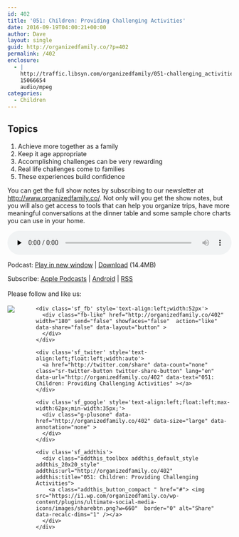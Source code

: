 ```yaml
---
id: 402
title: '051: Children: Providing Challenging Activities'
date: 2016-09-19T04:00:21+00:00
author: Dave
layout: single
guid: http://organizedfamily.co/?p=402
permalink: /402
enclosure:
  - |
    http://traffic.libsyn.com/organizedfamily/051-challenging_activities.mp3
    15066654
    audio/mpeg
categories:
  - Children
---
```

## Topics

  1. Achieve more together as a family
  2. Keep it age appropriate
  3. Accomplishing challenges can be very rewarding
  4. Real life challenges come to families
  5. These experiences build confidence

You can get the full show notes by subscribing to our newsletter at <http://www.organizedfamily.co/>. Not only will you get the show notes, but you will also get access to tools that can help you organize trips, have more meaningful conversations at the dinner table and some sample chore charts you can use in your home.

<div class="powerpress_player" id="powerpress_player_5372">
  <audio class="wp-audio-shortcode" id="audio-402-52" preload="none" style="width: 100%;" controls="controls"><source type="audio/mpeg" src="http://traffic.libsyn.com/organizedfamily/051-challenging_activities.mp3?_=52" /><a href="http://traffic.libsyn.com/organizedfamily/051-challenging_activities.mp3">http://traffic.libsyn.com/organizedfamily/051-challenging_activities.mp3</a></audio>
</div>

<p class="powerpress_links powerpress_links_mp3">
  Podcast: <a href="http://traffic.libsyn.com/organizedfamily/051-challenging_activities.mp3" class="powerpress_link_pinw" target="_blank" title="Play in new window" onclick="return powerpress_pinw('http://organizedfamily.co/?powerpress_pinw=402-podcast');" rel="nofollow">Play in new window</a> | <a href="http://traffic.libsyn.com/organizedfamily/051-challenging_activities.mp3" class="powerpress_link_d" title="Download" rel="nofollow" download="051-challenging_activities.mp3">Download</a> (14.4MB)
</p>

<p class="powerpress_links powerpress_subscribe_links">
  Subscribe: <a href="https://itunes.apple.com/us/podcast/organized-family/id1047979605?mt=2&ls=1#episodeGuid=http%3A%2F%2Forganizedfamily.co%2F%3Fp%3D402" class="powerpress_link_subscribe powerpress_link_subscribe_itunes" title="Subscribe on Apple Podcasts" rel="nofollow">Apple Podcasts</a> | <a href="http://subscribeonandroid.com/organizedfamily.co/feed/podcast" class="powerpress_link_subscribe powerpress_link_subscribe_android" title="Subscribe on Android" rel="nofollow">Android</a> | <a href="http://organizedfamily.co/feed/podcast" class="powerpress_link_subscribe powerpress_link_subscribe_rss" title="Subscribe via RSS" rel="nofollow">RSS</a>
</p>

<div class='sfsi_Sicons' style='width: 100%; display: inline-block; vertical-align: middle; text-align:left'>
  <div style='margin:0px 8px 0px 0px; line-height: 24px'>
    <span>Please follow and like us:</span>
  </div>
  
  <div class='sfsi_socialwpr'>
    <div class='sf_subscrbe' style='text-align:left;float:left;width:64px'>
      <a href="http://www.specificfeeds.com/widget/emailsubscribe/MTc5ODgx/OA==/" target="_blank"><img src="https://i2.wp.com/organizedfamily.co/wp-content/plugins/ultimate-social-media-icons/images/follow_subscribe.png?w=660" data-recalc-dims="1" /></a>
    </div>
    
    <div class='sf_fb' style='text-align:left;width:52px'>
      <div class="fb-like" href="http://organizedfamily.co/402" width="180" send="false" showfaces="false"  action="like" data-share="false" data-layout="button" >
      </div>
    </div>
    
    <div class='sf_twiter' style='text-align:left;float:left;width:auto'>
      <a href="http://twitter.com/share" data-count="none" class="sr-twitter-button twitter-share-button" lang="en" data-url="http://organizedfamily.co/402" data-text="051: Children: Providing Challenging Activities" ></a>
    </div>
    
    <div class='sf_google' style='text-align:left;float:left;max-width:62px;min-width:35px;'>
      <div class="g-plusone" data-href="http://organizedfamily.co/402" data-size="large" data-annotation="none" >
      </div>
    </div>
    
    <div class='sf_addthis'>
      <div class="addthis_toolbox addthis_default_style addthis_20x20_style" addthis:url="http://organizedfamily.co/402" addthis:title="051: Children: Providing Challenging Activities">
        <a class="addthis_button_compact " href="#"> <img src="https://i1.wp.com/organizedfamily.co/wp-content/plugins/ultimate-social-media-icons/images/sharebtn.png?w=660"  border="0" alt="Share" data-recalc-dims="1" /></a>
      </div>
    </div>
  </div>
</div>